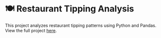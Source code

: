 # 🍽️ Restaurant Tipping Analysis
This project analyzes restaurant tipping patterns using Python and Pandas.  
View the full project [here](https://github.com/whitekm25/my-data-projects/blob/main/Restaurant_Tipping_Analysis.ipynb).
